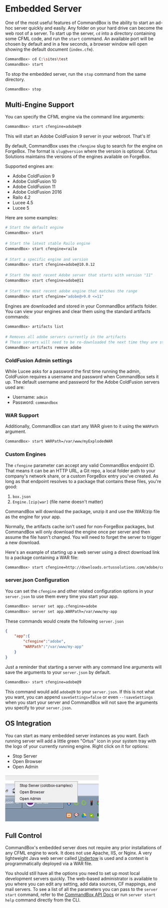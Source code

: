 # Embedded Server

One of the most useful features of CommandBox is the ability to start an ad-hoc server quickly and easily.  Any folder on your hard drive can become the web root of a server.  To start up the server, `cd` into a directory containing some CFML code, and run the `start` command.  An available port will be chosen by default and in a few seconds, a browser window will open showing the default document (`index.cfm`).

```bash
CommandBox> cd C:\sites\test
CommandBox> start
```

To stop the embedded server, run the `stop` command from the same directory.

```bash
CommandBox> stop
```

## Multi-Engine Support

You can specify the CFML engine via the command line arguments:

```bash
CommandBox> start cfengine=adobe@9
```

This will start an Adobe ColdFusion 9 server in your webroot.  That's it!

By default, CommandBox uses the `cfengine` slug to search for the engine on ForgeBox.  The format is `slug@version` where the version is optional.  Ortus Solutions maintains the versions of the engines available on ForgeBox.

Supported engines are:

* Adobe ColdFusion 9
* Adobe ColdFusion 10
* Adobe ColdFusion 11
* Adobe ColdFusion 2016
* Railo 4.2
* Lucee 4.5
* Lucee 5

Here are some examples:

```bash
# Start the default engine
CommandBox> start

# Start the latest stable Railo engine
CommandBox> start cfengine=railo

# Start a specific engine and version
CommandBox> start cfengine=adobe@10.0.12

# Start the most recent Adobe server that starts with version "11"
CommandBox> start cfengine=adobe@11

# Start the most recent adobe engine that matches the range
CommandBox> start cfengine="adobe@>9.0 <=11"
```

Engines are downloaded and stored in your CommandBox artifacts folder. You can view your engines and clear them using the standard artifacts commands:

```bash
CommandBox> artifacts list

# Removes all adobe servers currently in the artifacts
# These servers will need to be re-downloaded the next time they are started
CommandBox> artifacts remove adobe
```

### ColdFusion Admin settings

While Lucee asks for a password the first time running the admin, ColdFusion requires a username and password when CommandBox sets it up. The default username and password for the Adobe ColdFusion servers used are:

* Username: `admin`
* Password: `commandbox`

### WAR Support

Additionally, CommandBox can start any WAR given to it using the `WARPath` argument.

```bash
CommandBox> start WARPath=/var/www/myExplodedWAR
```

### Custom Engines

The `cfengine` parameter can accept any valid CommandBox endpoint ID. That means it can be an HTTP URL, a Git repo, a local folder path to your company's network share, or a custom ForgeBox entry you've created.  As long as that endpoint resolves to a package that contains these files, you're good:

1. `box.json`
2. `Engine.[zip|war]` (file name doesn't matter)

CommandBox will download the package, unzip it and use the WAR/zip file as the engine for your app.

Normally, the artifacts cache isn't used for non-ForgeBox packages, but CommandBox will only download the engine once per server and then assume the file hasn't changed.  You will need to forget the server to trigger a new download. 

Here's an example of starting up a web server using a direct download link to a package containing a WAR file:

```bash
CommandBox> start cfengine=http://downloads.ortussolutions.com/adobe/coldfusion/9.0.2/cf-engine-9.0.2.zip
```

### server.json Configuration

You can set the `cfengine` and other related configuration options in your `server.json` to use them every time you start your app.

```bash
CommandBox> server set app.cfengine=adobe
CommandBox> server set app.WARPath=/var/www/my-app
```

These commands would create the following `server.json`

```json
{
    "app":{
        "cfengine":"adobe",
        "WARPath":"/var/www/my-app"
    }
}
```

Just a reminder that starting a server with any command line arguments will save the arguments to your `server.json` by default.

```bash
CommandBox> start cfengine=adobe@9
```

This command would add `adobe@9` to your `server.json`.  If this is not what you want, you can append `saveSettings=false` or even `--!saveSettings` when you start your server and CommandBox will not save the arguments you specify to your `server.json`.

## OS Integration

You can start as many embedded server instances as you want.  Each running server will add a little green "Ortus" icon in your system tray with the logo of your currently running engine.  Right click on it for options:

* Stop Server
* Open Browser
* Open Admin

 <img src="../images/embedded_server/system_tray_server_icons.png" alt="System Tray Server Icons">

## Full  Control

CommandBox's embedded server does not require any prior installations of any CFML engine to work.  It does not use Apache, IIS, or Nginx.  A very lightweight Java web server called [Undertow](http://undertow.io/) is used and a context is programmatically deployed via a WAR file.

You should still have all the options you need to set up most local development servers quickly.  The web-based administrator is available to you where you can edit any setting, add data sources, CF mappings, and mail servers.  To see a list of all the parameters you can pass to the `server start` command, refer to the [CommandBox API Docs](http://apidocs.ortussolutions.com/commandbox/current/index.html?commandbox/commands/server/start.html) or run `server start help` command directly from the CLI.

